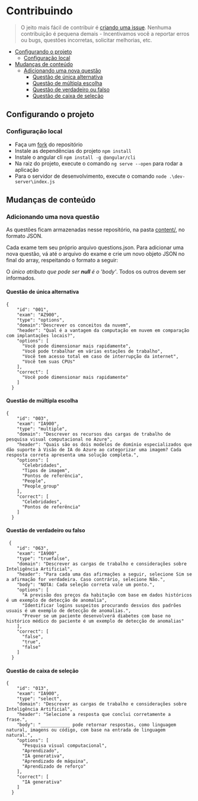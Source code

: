 # Contribuindo
> O jeito mais fácil de contribuir é [criando uma issue](https://github.com/Salgado2004/NuvemPro-Exams/issues/new/choose). Nenhuma contribuição é pequena demais - Incentivamos você a reportar erros ou bugs, questões incorretas, solicitar melhorias, etc.

- [Configurando o projeto](#configurando-o-projeto)
  - [Configuração local](#configuração-local)
- [Mudanças de conteúdo](#mudanças-de-conteúdo)
  - [Adicionando uma nova questão](#adicionando-uma-nova-questão)
    - [Questão de única alternativa](#questão-de-única-alternativa)
    - [Questão de múltipla escolha](#questão-de-múltipla-escolha)
    - [Questão de verdadeiro ou falso](#questão-de-verdadeiro-ou-falso)
    - [Questão de caixa de seleção](#questão-de-caixa-de-seleção)

## Configurando o projeto

### Configuração local

- Faça um [fork](https://github.com/Salgado2004/NuvemPro-Exams/fork) do repositório
- Instale as dependências do projeto `npm install`
- Instale o angular cli `npm install -g @angular/cli`
- Na raiz do projeto, execute o comando `ng serve --open` para rodar a aplicação
- Para o servidor de desenvolvimento, execute o comando `node .\dev-server\index.js`

## Mudanças de conteúdo

### Adicionando uma nova questão

As questões ficam armazenadas nesse repositório, na pasta [content/](https://github.com/Salgado2004/NuvemPro-Exams/tree/master/content), no formato JSON.

Cada exame tem seu próprio arquivo questions.json. Para adicionar uma nova questão, vá até o arquivo do exame e crie um novo objeto JSON no final do array, respeitando o formato a seguir:

O _único atributo que pode ser **null** é o 'body'_. Todos os outros devem ser informados.

#### Questão de única alternativa
```
{
    "id": "001",
    "exam": "AZ900",
    "type": "options",
    "domain":"Descrever os conceitos da nuvem",
    "header": "Qual é a vantagem da computação em nuvem em comparação com implantações locais?",
    "options": [
      "Você pode dimensionar mais rapidamente",
      "Você pode trabalhar em várias estações de trabalho",
      "Você tem acesso total em caso de interrupção da internet",
      "Você tem suas CPUs"
    ],
    "correct": [
      "Você pode dimensionar mais rapidamente"
    ]
  }
```

#### Questão de múltipla escolha
```
{
    "id": "003",
    "exam": "IA900",
    "type": "multiple",
    "domain": "Descrever os recursos das cargas de trabalho de pesquisa visual computacional no Azure",
    "header": "Quais são os dois modelos de domínio especializados que dão suporte à Visão de IA do Azure ao categorizar uma imagem? Cada resposta correta apresenta uma solução completa.",
    "options": [
      "Celebridades",
      "Tipos de imagem",
      "Pontos de referência",
      "People",
      "People_group"
    ],
    "correct": [
      "Celebridades",
      "Pontos de referência"
    ]
  }
```

#### Questão de verdadeiro ou falso
```
 {
    "id": "063",
    "exam": "IA900",
    "type": "truefalse",
    "domain": "Descrever as cargas de trabalho e considerações sobre Inteligência Artificial",
    "header": "Para cada uma das afirmações a seguir, selecione Sim se a afirmação for verdadeira. Caso contrário, selecione Não.",
    "body": "NOTA: Cada seleção correta vale um ponto.",
    "options": [
      "A previsão dos preços da habitação com base em dados históricos é um exemplo de detecção de anomalia",
      "Identificar logins suspeitos procurando desvios dos padrões usuais é um exemplo de detecção de anomalias.",
      "Prever se um paciente desenvolverá diabetes com base no histórico médico do paciente é um exemplo de detecção de anomalias"
    ],
    "correct": [
      "false",
      "true",
      "false"
    ]
  }
```

#### Questão de caixa de seleção
```
{
    "id": "013",
    "exam": "IA900",
    "type": "select",
    "domain": "Descrever as cargas de trabalho e considerações sobre Inteligência Artificial",
    "header": "Selecione a resposta que conclui corretamente a frase.",
    "body": "___________ pode retornar respostas, como linguagem natural, imagens ou código, com base na entrada de linguagem natural.",
    "options": [
      "Pesquisa visual computacional",
      "Aprendizado",
      "IA generativa",
      "Aprendizado de máquina",
      "Aprendizado de reforço"
    ],
    "correct": [
      "IA generativa"
    ]
  }
```
